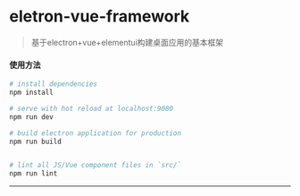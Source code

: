 # eletron-vue-framework

> 基于electron+vue+elementui构建桌面应用的基本框架

#### 使用方法

``` bash
# install dependencies
npm install

# serve with hot reload at localhost:9080
npm run dev

# build electron application for production
npm run build


# lint all JS/Vue component files in `src/`
npm run lint

```

---

